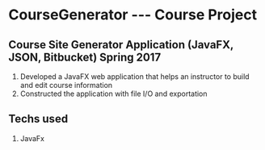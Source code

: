 # CourseGenerator --- Course Project
## Course Site Generator Application      (JavaFX, JSON, Bitbucket)                                        Spring 2017
  1. Developed a JavaFX web application that helps an instructor to build and edit course information
  2. Constructed the application with file I/O and exportation
## Techs used
  1. JavaFx

